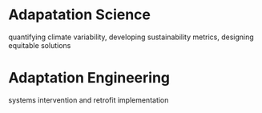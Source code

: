 # Adapatation Science
quantifying climate variability, developing sustainability metrics, designing equitable solutions

# Adaptation Engineering 
systems intervention and retrofit implementation
